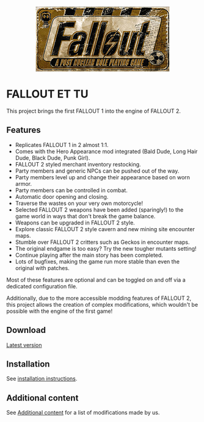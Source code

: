 <p align="center"><img src="Resources/Gallery/logo.ettu.png" alt="Fallout et Tu"/></p>

# FALLOUT ET TU

This project brings the first FALLOUT 1 into the engine of FALLOUT 2.

## Features
- Replicates FALLOUT 1 in 2 almost 1:1.
- Comes with the Hero Appearance mod integrated (Bald Dude, Long Hair Dude, Black Dude, Punk Girl).
- FALLOUT 2 styled merchant inventory restocking.
- Party members and generic NPCs can be pushed out of the way.
- Party members level up and change their appearance based on worn armor.
- Party members can be controlled in combat.
- Automatic door opening and closing.
- Traverse the wastes on your very own motorcycle!
- Selected FALLOUT 2 weapons have been added (sparingly!) to the game world in ways that don't break the game balance.
- Weapons can be upgraded in FALLOUT 2 style.
- Explore classic FALLOUT 2 style cavern and new mining site encounter maps.
- Stumble over FALLOUT 2 critters such as Geckos in encounter maps.
- The original endgame is too easy? Try the new tougher mutants setting!
- Continue playing after the main story has been completed.
- Lots of bugfixes, making the game run more stable than even the original with patches.

Most of these features are optional and can be toggled on and off via a dedicated configuration file.

Additionally, due to the more accessible modding features of FALLOUT 2, this project allows the creation of complex modifications, which wouldn't be possible with the engine of the first game!

## Download
[Latest version](https://github.com/rotators/Fo1in2/releases/latest/download/Fallout1in2.zip)

## Installation
See [installation instructions](Fallout2/Fallout1in2/README.md#mod-installation).

## Additional content
See [Additional content](Fallout2/Fallout1in2/README.md#additional-content) for a list of modifications made by us.
